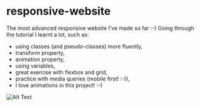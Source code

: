 # responsive-website
The most advanced responsive website I've made so far :-)
Going through the tutorial I learnt a lot, such as:
- using classes (and pseudo-classes) more fluently,
- transform property,
- animation property,
- using variables,
- great exercise with flexbox and grid,
- practice with media queries (mobile first! :-)),
- I love animations in this project! :-)

![Alt Text](https://media.giphy.com/media/l4RgWfltkX7OPGgRKr/giphy.gif)
